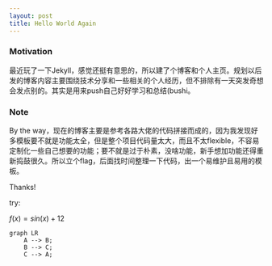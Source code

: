 ```yaml
---
layout: post
title: Hello World Again
---
```


### Motivation
最近玩了一下Jekyll，感觉还挺有意思的，所以建了个博客和个人主页。规划以后发的博客内容主要围绕技术分享和一些相关的个人经历，但不排除有一天突发奇想会发点别的。其实是用来push自己好好学习和总结(bushi。

### Note
By the way，现在的博客主要是参考各路大佬的代码拼接而成的，因为我发现好多模板要不就是功能太全，但是整个项目代码量太大，而且不太flexible，不容易定制化一些自己想要的功能；要不就是过于朴素，没啥功能，新手想加功能还得重新捣鼓很久。所以立个flag，后面找时间整理一下代码，出一个易维护且易用的模板。

Thanks!

try:

$f(x) = sin(x) + 12$

```mermaid
graph LR
	A --> B;
	B --> C;
	C --> A;
```

